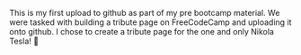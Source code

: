 This is my first upload to github as part of my pre bootcamp material. We were tasked with building a tribute page on FreeCodeCamp and uploading it onto github. I chose to create a tribute page for the one and only Nikola Tesla! 🔌
